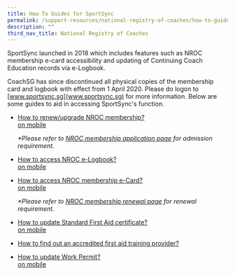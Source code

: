 ```yaml
---
title: How To Guides for SportSync
permalink: /support-resources/national-registry-of-coaches/how-to-guides-for-sportsync/
description: ""
third_nav_title: National Registry of Coaches
---
```

SportSync launched in 2018 which includes features such as NROC membership e-card accessibility and updating of Continuing Coach Education records via e-Logbook. 

CoachSG has since discontinued all physical copies of the membership card and logbook with effect from 1 April 2020. Please do logon to [www.sportsync.sg](www.sportsync.sg) for more information. Below are some guides to aid in accessing SportSync's function.

* [How to renew/upgrade NROC membership?](/files/Support/National%20Registry%20of%20Coaches/How%20to%20Guides%20for%20Sport%20Sync/RenewUpgrade_Application.pdf)
<br>[on mobile](/files/Support/National%20Registry%20of%20Coaches/How%20to%20Guides%20for%20Sport%20Sync/renewmobile.pdf)
  
	_\*Please refer to [NROC membership application page](/support-resources/national-registry-of-coaches/how-to-be-an-nroc-coach/) for admission requirement._  
	
*  [How to access NROC e-Logbook?](/files/Support/National%20Registry%20of%20Coaches/How%20to%20Guides%20for%20Sport%20Sync/How_to_access_e-Logbook_1.pdf)
<br>[on mobile](/files/Support/National%20Registry%20of%20Coaches/How%20to%20Guides%20for%20Sport%20Sync/How_to_access_e-Logbook_on_mobile_1.pdf)
*  [How to access NROC membership e-Card?](/files/Support/National%20Registry%20of%20Coaches/How%20to%20Guides%20for%20Sport%20Sync/How_to_access_e-card_1.pdf)
<br>[on mobile](/files/Support/National%20Registry%20of%20Coaches/How%20to%20Guides%20for%20Sport%20Sync/How_to_update_SFA_on_mobile_1.pdf)
   
	 _\*Please refer to [NROC membership renewal page](/support-resources/national-registry-of-coaches/how-to-renew-nroc-membership/) for renewal requirement._      
	 
* [How to update Standard First Aid certificate?](/files/Support/National%20Registry%20of%20Coaches/How%20to%20Guides%20for%20Sport%20Sync/How_to_update_SFA_1.pdf)
<br> [on mobile](/files/Support/National%20Registry%20of%20Coaches/How%20to%20Guides%20for%20Sport%20Sync/How_to_update_SFA_on_mobile_1.pdf)
*   [How to find out an accredited first aid training provider?](/files/Support/National%20Registry%20of%20Coaches/How%20to%20Guides%20for%20Sport%20Sync/How_to_search_for_a_valid_SFA_training_centre_Mobile&Desktop.pdf)
*   [How to update Work Permit?](/files/Support/National%20Registry%20of%20Coaches/How%20to%20Guides%20for%20Sport%20Sync/How_to_update_Work_Permit_1.pdf)
<br>[on mobile](/files/Support/National%20Registry%20of%20Coaches/How%20to%20Guides%20for%20Sport%20Sync/How_to_update_Work_Permit_on_mobile_1.pdf)